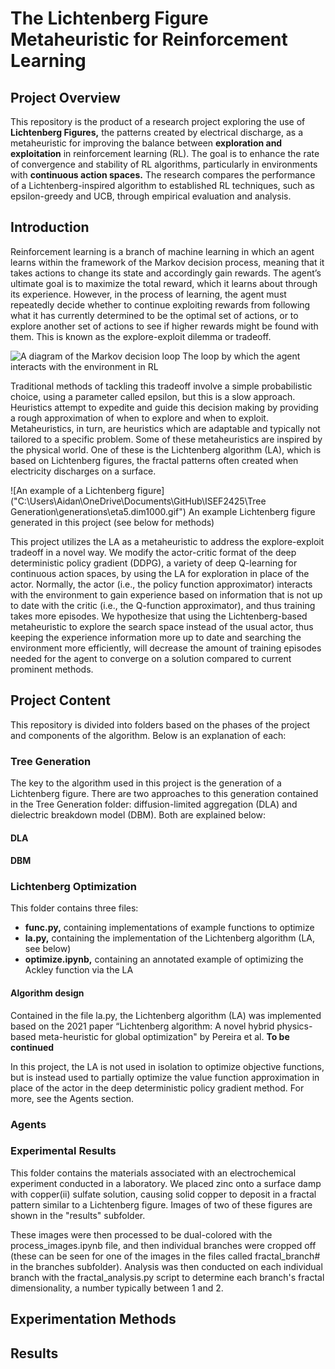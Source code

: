 # The Lichtenberg Figure Metaheuristic for Reinforcement Learning

## Project Overview
This repository is the product of a research project exploring the use of **Lichtenberg Figures,** the patterns created by electrical discharge, as a metaheuristic for improving the balance between **exploration and exploitation** in reinforcement learning (RL). The goal is to enhance the rate of convergence and stability of RL algorithms, particularly in environments with **continuous action spaces.** The research compares the performance of a Lichtenberg-inspired algorithm to established RL techniques, such as epsilon-greedy and UCB, through empirical evaluation and analysis.

## Introduction
Reinforcement learning is a branch of machine learning in which an agent learns within the framework of the Markov decision process, meaning that it takes actions to change its state and accordingly gain rewards. The agent’s ultimate goal is to maximize the total reward, which it learns about through its experience. However, in the process of learning, the agent must repeatedly decide whether to continue exploiting rewards from following what it has currently determined to be the optimal set of actions, or to explore another set of actions to see if higher rewards might be found with them. This is known as the explore-exploit dilemma or tradeoff.


![A diagram of the Markov decision loop](https://ars.els-cdn.com/content/image/1-s2.0-S0029801822008666-gr3.jpg)
The loop by which the agent interacts with the environment in RL


Traditional methods of tackling this tradeoff involve a simple probabilistic choice, using a parameter called epsilon, but this is a slow approach. Heuristics attempt to expedite and guide this decision making by providing a rough approximation of when to explore and when to exploit. Metaheuristics, in turn, are heuristics which are adaptable and typically not tailored to a specific problem. Some of these metaheuristics are inspired by the physical world. One of these is the Lichtenberg algorithm (LA), which is based on Lichtenberg figures, the fractal patterns often created when electricity discharges on a surface.


![An example of a Lichtenberg figure]("C:\Users\Aidan\OneDrive\Documents\GitHub\ISEF2425\Tree Generation\generations\eta5.dim1000.gif")
An example Lichtenberg figure generated in this project (see below for methods)


This project utilizes the LA as a metaheuristic to address the explore-exploit tradeoff in a novel way. We modify the actor-critic format of the deep deterministic policy gradient (DDPG), a variety of deep Q-learning for continuous action spaces, by using the LA for exploration in place of the actor. Normally, the actor (i.e., the policy function approximator) interacts with the environment to gain experience based on information that is not up to date with the critic (i.e., the Q-function approximator), and thus training takes more episodes. We hypothesize that using the Lichtenberg-based metaheuristic to explore the search space instead of the usual actor, thus keeping the experience information more up to date and searching the environment more efficiently, will decrease the amount of training episodes needed for the agent to converge on a solution compared to current prominent methods.

## Project Content
This repository is divided into folders based on the phases of the project and components of the algorithm. Below is an explanation of each:

### Tree Generation

The key to the algorithm used in this project is the generation of a Lichtenberg figure. There are two approaches to this generation contained in the Tree Generation folder: diffusion-limited aggregation (DLA) and dielectric breakdown model (DBM). Both are explained below:

#### DLA

#### DBM

### Lichtenberg Optimization

This folder contains three files: 

- **func.py,** containing implementations of example functions to optimize
- **la.py,** containing the implementation of the Lichtenberg algorithm (LA, see below)
- **optimize.ipynb,** containing an annotated example of optimizing the Ackley function via the LA

#### Algorithm design

Contained in the file la.py, the Lichtenberg algorithm (LA) was implemented based on the 2021 paper “Lichtenberg algorithm: A novel hybrid physics-based meta-heuristic for global optimization" by Pereira et al. **To be continued**

In this project, the LA is not used in isolation to optimize objective functions, but is instead used to partially optimize the value function approximation in place of the actor in the deep deterministic policy gradient method. For more, see the Agents section.

### Agents

### Experimental Results

This folder contains the materials associated with an electrochemical experiment conducted in a laboratory. We placed zinc onto a surface damp with copper(ii) sulfate solution, causing solid copper to deposit in a fractal pattern similar to a Lichtenberg figure. Images of two of these figures are shown in the "results" subfolder.

These images were then processed to be dual-colored with the process_images.ipynb file, and then individual branches were cropped off (these can be seen for one of the images in the files called fractal_branch# in the branches subfolder). Analysis was then conducted on each individual branch with the fractal_analysis.py script to determine each branch's fractal dimensionality, a number typically between 1 and 2.

## Experimentation Methods

## Results